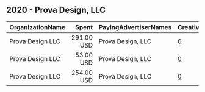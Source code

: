 ## 2020 - Prova Design, LLC 
|OrganizationName|Spent|PayingAdvertiserNames|CreativeUrls|Impressions|Genders|AgeBrackets|CountryCodes|BillingAddresses|CandidateBallotInformation|
|:---|---:|:---|:---|---:|:---|:---|:---|:---|:---|
|Prova Design LLC|291.00 USD|Prova Design, LLC|[0](https://www.snap.com/political-ads/asset/e06b9949491acf8ce9bf049aa80831f419f23f99635d93d9c6a910ada19a17a5?mediaType=jpeg)|165,399|||united states|US||
|Prova Design LLC|53.00 USD|Prova Design, LLC|[0](https://www.snap.com/political-ads/asset/e06b9949491acf8ce9bf049aa80831f419f23f99635d93d9c6a910ada19a17a5?mediaType=jpeg)|10,295|||united states|US||
|Prova Design LLC|254.00 USD|Prova Design, LLC|[0](https://www.snap.com/political-ads/asset/e06b9949491acf8ce9bf049aa80831f419f23f99635d93d9c6a910ada19a17a5?mediaType=jpeg)|133,096|||united states|US||

